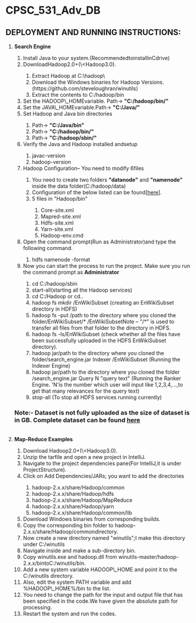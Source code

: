 # CPSC_531_Adv_DB
## DEPLOYMENT AND RUNNING INSTRUCTIONS:

<ol>
      <li><b>Search Engine</b></li>
      <ol>
        <li>Install Java to your system.(RecommendedtoinstallinCdrive)</li>
        <li>DownloadHadoop2.0+(\&lt;Hadoop3.0).</li>
        <ol>
          <li>Extract Hadoop at C:\hadoop\</li>
          <li>Download the Windows binaries for Hadoop Versions.(https://github.com/steveloughran/winutils)</li>
          <li>Extract the contents to C:/hadoop/bin</li>
        </ol>
        <li>Set the HADOOP\_HOMEvariable. Path-> <b>"C:/hadoop/bin/"</b></li>
        <li>Set the JAVA\_HOMEvariable.Path-> <b>"C:/Java/"</b></li>
        <li>Set Hadoop and Java bin directories</li>
        <ol>
          <li>Path-> <b>"C:/Java/bin"</b></li>
          <li>Path-> <b>"C:/hadoop/bin/"</b></li>
          <li>Path-> <b>"C:/hadoop/sbin/"</b></li>
        </ol>
        <li>Verify the Java and Hadoop installed andsetup</li>
        <ol>
          <li>javac-version</li>
          <li>hadoop-version</li>
        </ol>
        <li>Hadoop Configuration– You need to modify 6files</li>
        <ol>
          <li>
            You need to create two folders <b>"datanode"</b> and
            <b>"namenode"</b> inside the data folder(C:/hadoop/data)
          </li>
          <li>
            Configuration of the below listed can be found[<a
              href="https://drive.google.com/drive/folders/1VDGJ-iO7BRlmHXoE28ARVrezPZ7jrC5E?usp=share_link"
              >here</a>].
          </li>
          <li>5 files in "Hadoop/bin"</li>
          <ol>
            <li>Core-site.xml</li>
            <li>Mapred-site.xml</li>
            <li>Hdfs-site.xml</li>
            <li>Yarn-site.xml</li>
            <li>Hadoop-env.cmd</li>
          </ol>
        </ol>
        <li>
          Open the command prompt(Run as Administrator)and type the following command.
        </li>
        <ol>
          <li>hdfs namenode -format</li>
        </ol>
        <li>
          Now you can start the process to run the project. Make sure you run the command prompt as
          <b>Administrator</b>
        </li>
        <ol>
          <li>cd C:/hadoop/sbin</li>
          <li>start-all(starting all the Hadoop services)</li>
          <li>cd C:/Hadoop or cd..</li>
          <li>
            hadoop fs mkdir /EnWikiSubset (creating an EnWikiSubset directory in HDFS)
          </li>
          <li>
            hadoop fs -put /path to the directory where you cloned the folder/EnWikiSubset/*
            /EnWikiSubsetNote – "/*" is used to transfer all files from that
            folder to the directory in HDFS.
          </li>
          <li>
            hadoop fs -ls/EnWikiSubset (check whether all the files have been successfully uploaded in the HDFS EnWikiSubset directory).
          </li>
          <li>
            hadoop jar/path to the directory where you cloned the folder/search_engine.jar Indexer /EnWikiSubset (Running the Indexer Engine)
          </li>
          <li>
            hadoop jar/path to the directory where you cloned the folder
            /search_engine.jar Query N "query text" (Running the Ranker Engine.
            'N'is the number which user will input like 1,2,3,4,…,to get that many relevances for
            the query text)
          </li>
          <li>stop-all (To stop all HDFS services running currently)</li>
        </ol>
      </ol>
      <h3>Note:- Dataset is not fully uploaded as the size of dataset is in GB. Complete dataset can be found <a href="https://drive.google.com/drive/folders/1-Tr3EJpSogf4ysgL17csd-U_gsB0-zwJ?usp=sharing">here</a></h3>
      <br>
      <li><b>Map-Reduce Examples</b></li>
      <ol>
        <li>Download Hadoop2.0+(\&lt;Hadoop3.0).</li>
        <li>Unzip the tarfile and open a new project in IntelliJ.</li>
        <li>
          Navigate to the project dependencies pane(For IntelliJ,it is under ProjectStructure).
        </li>
        <li>Click on Add Dependencies/JARs; you want to add the directories</li>
        <ol>
          <li>hadoop-2.x.x/share/Hadoop/common</li>
          <li>hadoop-2.x.x/share/Hadoop/hdfs</li>
          <li>hadoop-2.x.x/share/Hadoop/MapReduce</li>
          <li>hadoop-2.x.x/share/Hadoop/yarn</li>
          <li>hadoop-2.x.x/share/Hadoop/common/lib</li>
        </ol>
        <li>Download Windows binaries from corresponding builds.</li>
        <li>
          Copy the corresponding bin folder to hadoop-2.x.x/share/Hadoop/commondirectory.
        </li>
        <li>
          Now create a new directory named "winutils";I make this directory under C:/winutils
        </li>
        <li>Navigate inside and make a sub-directory bin.</li>
        <li>
          Copy winutils.exe and hadoop.dll from winutils-master/hadoop-2.x.x/bintoC:/winutils/bin.
        </li>
        <li>
          Add a new system variable HADOOP\_HOME and point it to the C:/winutils directory.
        </li>
        <li>
          Also, edit the system PATH variable and add %HADOOP\_HOME%/bin to the list.
        </li>
        <li>
          You need to change the path for the input and output file that has
          been specified in the code.We have given the absolute path for processing.
        </li>
        <li>Restart the system and run the codes.</li>
      </ol>
    </ol>
